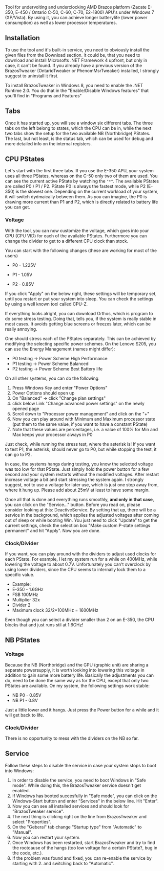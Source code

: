 Tool for undervolting and underclocking AMD Brazos platform (Zacate E-350, E-450 / Ontario C-50, C-60, C-70, E2-1800) APU's under Windows 7 (XP/Vista). By using it, you can achieve longer batterylife (lower power consumption) as well as lower processor temperatures.

## Installation ##
To use the tool and it's built-in service, you need to obviously install the given files from the Download section. It could be, that you need to download and install Microsofts .NET Framework 4 upfront, but only in case, it can't be found.
If you already have a previous version of the BrazosTweaker (OntarioTweaker or PhenomMsrTweaker) installed, I strongly suggest to uninstall it first.

To install BrazosTweaker in Windows 8, you need to enable the .NET Runtime 2.0. You do that in the "Enable/Disable Windows features" that you'll find in "Programs and Features"

## Tabs ##
Once it has started up, you will see a window six different tabs. The three tabs on the left belong to states, which the CPU can be in, while the next two tabs show the setup for the two available NB (Northbridge) PStates. The last, but not least, is the status tab, which can be used for debug and more detailed info on the internal registers.

## CPU PStates ##
Let's start with the first three tabs.
If you use the E-350 APU, your system uses all three PStates, whereas on the C-50 only two of them are used.
You can see the current active PState by watching the `"*"`. The available PStates are called P0 / P1 / P2. PState P0 is always the fastest mode, while P2 (E-350) is the slowest one. Depending on the current workload of your system, it will switch dydmaically between them. As you can imagine, the P0 is drawing more current than P1 and P2, which is directly related to battery life you can get.

### Voltage ###
With the tool, you can now customize the voltage, which goes into your CPU (CPU VID) for each of the available PStates. Furthermore you can change the divider to get to a different CPU clock than stock.

You can start with the following changes (these are working for most of the users)

  * P0 - 1.225V

  * P1 - 1.05V

  * P2 - 0.85V

If you click "Apply" on the below right, these settings will be temporary set, until you restart or put your system into sleep. You can check the settings by using a well known tool called CPU-Z.

If everything looks alright, you can download Orthos, which is program to do some stress testing. Doing that, tells you, if the system is really stable in most cases. It avoids getting blue screens or freezes later, which can be really annoying.

One should stress each of the PStates separately. This can be achieved by modifying the selecting specific power schemes. On the Lenovo S205, you can use the Energy Management (names might differ):

  * P0 testing -> Power Scheme High Performance
  * P1 testing -> Power Scheme Balanced
  * P2 testing -> Power Scheme Best Battery life

On all other systems, you can do the following:
  1. Press Windows Key and enter "Power Options"
  1. Power Options should open up
  1. On "Balanced" -> click "Change plan settings"
  1. click below Link "Change advanced power settings" on the newly opened page
  1. Scroll down to "Processor power management" and click on the "+"
  1. Now you can play around with Minimum and Maximum processor state (put them to the same value, if you want to have a constant PState)
  1. Note that these values are percentages, i.e. a value of 100% for Min and Max keeps your processor always in P0

Just check, while running the stress test, where the asterisk is! If you want to test P1, the asterisk, should never go to P0, but while stopping the test, it can go to P2.

In case, the systems hangs during testing, you know the selected voltage was too low for that PState. Just simply hold the power button for a few second and your system restarts without the modified voltages.
After restart increase voltage a bit and start stressing the system again. I strongly suggest, not to use a voltage for later use, which is just one step away from, where it hung up. Please add about 25mV at least to have some margin.

Once all that is done and everything runs smoothly, **and only in that case**, you can click on the "Service..." button. Before you read on, please consider looking at this: DeactiveService. By setting that up, there will be a service in the background, which applies the adjusted voltages after coming out of sleep or while booting Win.
You just need to click "Update" to get the current settings, check the selection box "Make custom P-state settings permanent" and hit "Apply".
Now you are done.

### Clock/Divider ###
If you want, you can play around with the dividers to adjust used clocks for each PState. For example, I let my system run for a while on 400MHz, while lowering the voltage to about 0.7V.
Unfortunately you can't overclock by using lower dividers, since the CPU seems to internally lock them to a specific value.
  * Example:
  * E-350 - 1.6GHz
  * FSB 100MHz
  * Multiplier 32x
  * Divider 2
  * Maximum clock 32/2\*100MHz = 1600MHz

Even though you can select a divider smaller than 2 on an E-350, the CPU blocks that and just runs stil at 1.6GHz!

## NB PStates ##

### Voltage ###
Because the NB (Northbridge) and the GPU (graphic unit) are sharing a separate powersupply, it is worth looking into lowering this voltage in addition to gain some more battery life.
Basically the adjustments you can do, need to be done the same way as for the CPU, except that only two PStates are available.
On my system, the following settings work stable:
  * NB P0 - 0.85V
  * NB P1 - 0.8V

Just a little lower and it hangs. Just press the Power button for a while and it will get back to life.

### Clock/Divider ###
There is no opportunity to mess with the dividers on the NB so far.

## Service ##
Follow these steps to disable the service in case your system stops to boot into Windows:
  1. In order to disable the service, you need to boot Windows in "Safe mode". While doing this, the BrazosTweaker service doesn't get enabled.
  1. If Windows has booted succesfully in "Safe mode", you can click on the Windows-Start button and enter "Services" in the below line. Hit "Enter".
  1. Now you can see all installed services and should look for "BrazosTweaker service".
  1. The next thing is clicking right on the line from BrazosTweaker and select "Properties".
  1. On the "Geberal" tab change "Startup type" from "Automatic" to "Manual".
  1. Now you can restart your system.
  1. Once Windows has been restarted, start BrazosTweaker and try to find the rootcause of the hangs (too low voltage for a certain PState?, bug in the code, etc.).
  1. If the problem was found and fixed, you can re-enable the service by starting with 2. and switching back to "Automatic".
